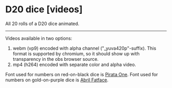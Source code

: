 # D20 dice [videos]

All 20 rolls of a D20 dice animated.

---

Videos available in two options:

1. webm (vp9) encoded with alpha channel ("_yuva420p"-suffix). This format is supported by chromium, so it should show up with transparency in the obs browser source.
2. mp4 (h264) encoded with separate color and alpha video.

Font used for numbers on red-on-black dice is [Pirata One](https://fonts.google.com/specimen/Pirata+One).
Font used for numbers on gold-on-purple dice is [Abril Fatface](https://fonts.google.com/specimen/Abril+Fatface).
